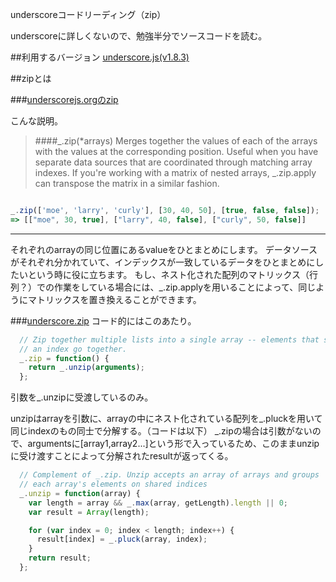 underscoreコードリーディング（zip）

underscoreに詳しくないので、勉強半分でソースコードを読む。



##利用するバージョン
[underscore.js(v1.8.3)](https://github.com/jashkenas/underscore/tree/1.8.3)


##zipとは


###[underscorejs.orgのzip](http://underscorejs.org/#zip)

こんな説明。
>####_.zip(*arrays) 
>Merges together the values of each of the arrays with the values at the corresponding position. 
>Useful when you have separate data sources that are coordinated through matching array indexes.
>If you're working with a matrix of nested arrays, _.zip.apply can transpose the matrix in a similar fashion.


```javascript

_.zip(['moe', 'larry', 'curly'], [30, 40, 50], [true, false, false]);
=> [["moe", 30, true], ["larry", 40, false], ["curly", 50, false]]

```
------------- 
それぞれのarrayの同じ位置にあるvalueをひとまとめにします。
データソースがそれぞれ分かれていて、インデックスが一致しているデータをひとまとめにしたいという時に役に立ちます。
もし、ネスト化された配列のマトリックス（行列？）での作業をしている場合には、_.zip.applyを用いることによって、同じようにマトリックスを置き換えることができます。

###[underscore.zip](https://github.com/jashkenas/underscore/blob/1.8.3/underscore.js#L580)
コード的にはこのあたり。

```javascript
  // Zip together multiple lists into a single array -- elements that share
  // an index go together.
  _.zip = function() {
    return _.unzip(arguments);
  };

```

引数を_.unzipに受渡しているのみ。

unzipはarrayを引数に、arrayの中にネスト化されている配列を_.pluckを用いて同じindexのもの同士で分解する。（コードは以下）
_.zipの場合は引数がないので、argumentsに[array1,array2...]という形で入っているため、このままunzipに受け渡すことによって分解されたresultが返ってくる。


```javascript
  // Complement of _.zip. Unzip accepts an array of arrays and groups
  // each array's elements on shared indices
  _.unzip = function(array) {
    var length = array && _.max(array, getLength).length || 0;
    var result = Array(length);

    for (var index = 0; index < length; index++) {
      result[index] = _.pluck(array, index);
    }
    return result;
  };
```
